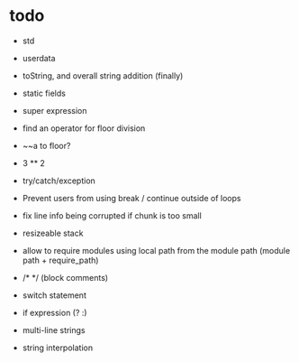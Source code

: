 # todo

* std
* userdata

* toString, and overall string addition (finally)
* static fields
* super expression

* find an operator for floor division
* ~~a to floor?
* 3 ** 2

* try/catch/exception
* Prevent users from using break / continue outside of loops
* fix line info being corrupted if chunk is too small
* resizeable stack
* allow to require modules using local path from the module path (module path + require_path)
* /* */ (block comments)
* switch statement
* if expression (? :)
* multi-line strings
* string interpolation